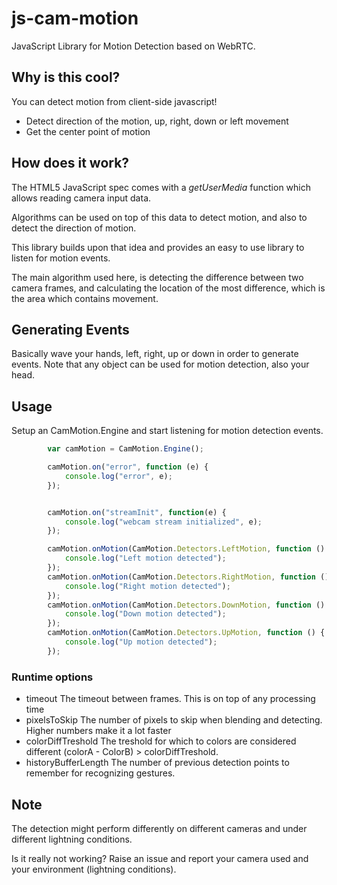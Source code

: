 js-cam-motion
================

JavaScript Library for Motion Detection based on WebRTC.

## Why is this cool?

You can detect motion from client-side javascript!

* Detect direction of the motion, up, right, down or left movement
* Get the center point of motion

## How does it work?

The HTML5 JavaScript spec comes with a *getUserMedia* function which allows
reading camera input data.

Algorithms can be used on top of this data to detect motion,
and also to detect the direction of motion.


This library builds upon that idea and provides
an easy to use library to listen for motion events.


The main algorithm used here, is detecting the difference between two camera frames,
and calculating the location of the most difference, which is the area which contains movement.

## Generating Events

Basically wave your hands, left, right, up or down in order to generate events.
Note that any object can be used for motion detection, also your head.

## Usage

Setup an CamMotion.Engine and start listening for motion detection events.

```javascript
		var camMotion = CamMotion.Engine();

		camMotion.on("error", function (e) {
			console.log("error", e);
		});


		camMotion.on("streamInit", function(e) {
			console.log("webcam stream initialized", e);
		});

		camMotion.onMotion(CamMotion.Detectors.LeftMotion, function () {
			console.log("Left motion detected");
		});
		camMotion.onMotion(CamMotion.Detectors.RightMotion, function () {
			console.log("Right motion detected");
		});
		camMotion.onMotion(CamMotion.Detectors.DownMotion, function () {
			console.log("Down motion detected");
		});
		camMotion.onMotion(CamMotion.Detectors.UpMotion, function () {
			console.log("Up motion detected");
		});
```

### Runtime options

* timeout
  The timeout between frames. This is on top of any processing time
* pixelsToSkip
  The number of pixels to skip when blending and detecting. Higher numbers make it a lot faster
* colorDiffTreshold
  The treshold for which to colors are considered different (colorA - ColorB) > colorDiffTreshold.
* historyBufferLength
  The number of previous detection points to remember for recognizing gestures.

## Note

The detection might perform differently on different cameras and under different lightning conditions.

Is it really not working? Raise an issue and report your camera used and your environment (lightning conditions).